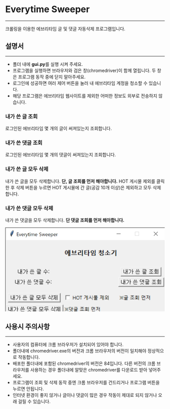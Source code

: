 # Everytime Sweeper
---
크롤링을 이용한 에브리타임 글 및 댓글 자동삭제 프로그램입니다.

## 설명서
---
- 폴더 내에 **gui.py**를 실행 시켜 주세요.
- 프로그램을 실행하면 브라우저와 검은 창(chromedriver)이 함께 열립니다. 두 창은 프로그램 동작 중에 닫지 말아주세요.
- 로그인에 성공하면 여러 제어 버튼을 눌러 내 에브리타임 계정을 청소할 수 있습니다.
- 해당 프로그램은 에브리타임 웹사이트를 제외한 어떠한 정보도 외부로 전송하지 않습니다.

### 내가 쓴 글 조회
로그인된 에브리타임 몇 개의 글이 써져있는지 조회합니다.

### 내가 쓴 댓글 조회
로그인된 에브리타임 몇 개의 댓글이 써져있는지 조회합니다.

### 내가 쓴 글 모두 삭제
내가 쓴 글을 모두 삭제합니다. **단, 글 조회를 먼저 해야합니다.** HOT 게시물 제외를 클릭한 후 삭제 버튼을 누르면 HOT 게시물에 간 글(공감 10개 이상)은 제외하고 모두 삭제합니다.

### 내가 쓴 댓글 모두 삭제
내가 쓴 댓글을 모두 삭제합니다. **단 댓글 조회를 먼저 해아합니다.**

![CreatePlan](./images/제어창.png)

## 사용시 주의사항
---
- 사용자의 컴퓨터에 크롬 브라우저가 설치되어 있어야 합니다.
- 폴더내에 chromedriver.exe의 버전과 크롬 브라우저의 버전이 일치해야 정상적으로 작동합니다.
- 배포한 폴더내에 포함된 chromedriver의 버전은 84입니다. 다른 버전의 크롬 브라우저를 사용하는 경우 폴더내에 알맞은 chromedriver를 다운로드 받아 넣어주세요.
- 프로그램이 조회 및 삭제 동작 중엔 크롬 브라우저를 건드리거나 프로그램 버튼을 누르면 안됩니다.
- 인터넷 환경이 좋지 않거나 글이나 댓글이 많은 경우 작동이 제대로 되지 않거나 오래 걸릴 수 있습니다.
